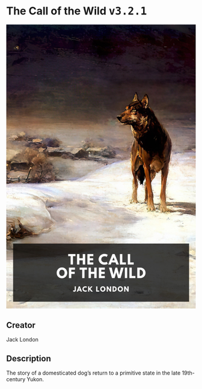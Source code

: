 
# The Call of the Wild <kbd>v3.2.1</kbd>

<center>
  <img src="./cover-1024.jpg"/>
</center>

## Creator
Jack London

## Description
The story of a domesticated dog’s return to a primitive state in the late 19th-century Yukon.
